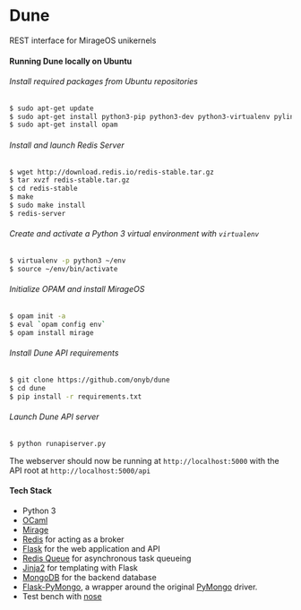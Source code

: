 # Dune
REST interface for MirageOS unikernels

#### Running Dune locally on Ubuntu
###### Install required packages from Ubuntu repositories

```sh
$ sudo apt-get update
$ sudo apt-get install python3-pip python3-dev python3-virtualenv pylint
$ sudo apt-get install opam
```

###### Install and launch Redis Server

```sh
$ wget http://download.redis.io/redis-stable.tar.gz
$ tar xvzf redis-stable.tar.gz
$ cd redis-stable
$ make
$ sudo make install
$ redis-server
```

###### Create and activate a Python 3 virtual environment with `virtualenv`
```sh
$ virtualenv -p python3 ~/env
$ source ~/env/bin/activate
```

###### Initialize OPAM and install MirageOS
```sh
$ opam init -a
$ eval `opam config env`
$ opam install mirage
```

###### Install Dune API requirements
```sh
$ git clone https://github.com/onyb/dune
$ cd dune
$ pip install -r requirements.txt
```

###### Launch Dune API server
```sh
$ python runapiserver.py
```
The webserver should now be running at `http://localhost:5000` with the API root at `http://localhost:5000/api`

#### Tech Stack
- Python 3
- [OCaml](http://ocaml.org)
- [Mirage](http://mirage.io)
- [Redis](http://redis.io) for acting as a broker
- [Flask](http://flask.pocoo.org) for the web application and API
- [Redis Queue](http://python-rq.org) for asynchronous task queueing
- [Jinja2](http://jinja.pocoo.org) for templating with Flask
- [MongoDB](https://docs.mongodb.org/manual) for the backend database
- [Flask-PyMongo](https://flask-pymongo.readthedocs.org/en/latest), a wrapper around the original [PyMongo](https://api.mongodb.org/python/current) driver.
- Test bench with [nose](https://nose.readthedocs.org/en/latest)
